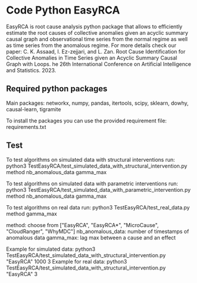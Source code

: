# Code Python EasyRCA
EasyRCA is root cause analysis python package that allows to efficiently estimate the root causes of collective anomalies given an acyclic summary causal graph and observational time series from the normal regime as well as time series from the anomalous regime. For more details check our paper: 
C. K. Assaad, I. Ez-zejjari, and L. Zan. Root Cause Identification for Collective Anomalies in Time Series given an Acyclic Summary Causal Graph with Loops. he 26th International Conference on Artificial Intelligence and Statistics. 2023.



## Required python packages

Main packages: networkx, numpy, pandas, itertools, scipy, sklearn, dowhy, causal-learn, tigramite

To install the packages you can use the provided requirement file: requirements.txt

## Test

To test algorithms on simulated data with structural interventions run:
python3 TestEasyRCA/test_simulated_data_with_structural_intervention.py method nb_anomalous_data gamma_max

To test algorithms on simulated data with parametric interventions run:
python3 TestEasyRCA/test_simulated_data_with_parametric_intervention.py method nb_anomalous_data gamma_max

To test algorithms on real data run:
python3 TestEasyRCA/test_real_data.py method gamma_max


method: choose from ["EasyRCA", "EasyRCA*", "MicroCause", "CloudRanger", "WhyMDC"]
nb_anomalous_data: number of timestamps of anomalous data
gamma_max: lag max between a cause and an effect

Example for simulated data: python3 TestEasyRCA/test_simulated_data_with_structural_intervention.py "EasyRCA" 1000 3
Example for real data: python3 TestEasyRCA/test_simulated_data_with_structural_intervention.py "EasyRCA" 3


